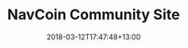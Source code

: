 ---
title: "NavCoin Community Site"
date: 2018-03-12T17:47:48+13:00
draft: false

secIntroTitle: "NavCoin - Simplifying"
secIntroSecondLine: "This site is by the community for the community. Here you will find so sweet text all about "
secIntroThirdLine: "Want to make NavCoin better, or see something you don't like? There are plenty of ways to contribute, whether it's writing code, making translations or simply the NavCoin Love"
---